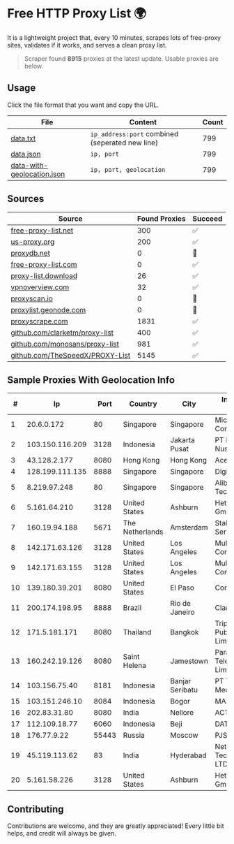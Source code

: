 
# Free HTTP Proxy List 🌍

It is a lightweight project that, every 10 minutes, scrapes lots of free-proxy sites, validates if it works, and serves a clean proxy list.


> Scraper found **8915** proxies at the latest update. Usable proxies are below.

## Usage

Click the file format that you want and copy the URL.


|File|Content|Count|
|----|-------|-----|
|[data.txt](https://raw.githubusercontent.com/themiralay/Proxy-List-World/master/data.txt)|`ip_address:port` combined (seperated new line)|799|
|[data.json](https://raw.githubusercontent.com/themiralay/Proxy-List-World/master/data.json)|`ip, port`|799|
|[data-with-geolocation.json](https://raw.githubusercontent.com/themiralay/Proxy-List-World/master/data-with-geolocation.json)|`ip, port, geolocation`|799|

## Sources

|Source|Found Proxies|Succeed|
|------|-------------|-------|
|[free-proxy-list.net](https://free-proxy-list.net)|300|✅|
|[us-proxy.org](https://www.us-proxy.org)|200|✅|
|[proxydb.net](http://proxydb.net)|0|🚫|
|[free-proxy-list.com](https://free-proxy-list.com/?page=&port=&type%5B%5D=http&type%5B%5D=https&up_time=0&search=Search)|0|✅|
|[proxy-list.download](https://www.proxy-list.download/HTTP)|26|✅|
|[vpnoverview.com](https://vpnoverview.com/privacy/anonymous-browsing/free-proxy-servers)|32|✅|
|[proxyscan.io](https://www.proxyscan.io)|0|🚫|
|[proxylist.geonode.com](https://proxylist.geonode.com/api/proxy-list?limit=300&page=1&sort_by=lastChecked&sort_type=desc&protocols=http,https)|0|🚫|
|[proxyscrape.com](https://api.proxyscrape.com/v2/?request=displayproxies&protocol=http&timeout=10000&country=all&ssl=all&anonymity=all)|1831|✅|
|[github.com/clarketm/proxy-list](https://raw.githubusercontent.com/clarketm/proxy-list/master/proxy-list-raw.txt)|400|✅|
|[github.com/monosans/proxy-list](https://raw.githubusercontent.com/monosans/proxy-list/main/proxies/http.txt)|981|✅|
|[github.com/TheSpeedX/PROXY-List](https://raw.githubusercontent.com/TheSpeedX/PROXY-List/master/http.txt)|5145|✅|


## Sample Proxies With Geolocation Info

|#|Ip|Port|Country|City|Internet Service Provider|
|-|--|----|-------|----|-------------------------|
|1|20.6.0.172|80|Singapore|Singapore|Microsoft Corporation|
|2|103.150.116.209|3128|Indonesia|Jakarta Pusat|PT Biznet Gio Nusantara|
|3|43.128.2.177|8080|Hong Kong|Hong Kong|Aceville Pte.ltd|
|4|128.199.111.135|8888|Singapore|Singapore|DigitalOcean, LLC|
|5|8.219.97.248|80|Singapore|Singapore|Alibaba (US) Technology Co., Ltd.|
|6|5.161.64.210|3128|United States|Ashburn|Hetzner Online GmbH|
|7|160.19.94.188|5671|The Netherlands|Amsterdam|Stallion Network Services Limited|
|8|142.171.63.126|3128|United States|Los Angeles|Multacom Corporation|
|9|142.171.63.155|3128|United States|Los Angeles|Multacom Corporation|
|10|139.180.39.201|8080|United States|El Paso|Conterra|
|11|200.174.198.95|8888|Brazil|Rio de Janeiro|Claro S.A|
|12|171.5.181.171|8080|Thailand|Bangkok|Triple T Broadband Public Company Limited|
|13|160.242.19.126|8080|Saint Helena|Jamestown|Paratus Telecommunications Limited|
|14|103.156.75.40|8181|Indonesia|Banjar Seribatu|PT Trika Global Media|
|15|103.151.246.10|8084|Indonesia|Bogor|MANAKARRANET|
|16|202.83.31.80|8080|India|Nellore|ACT Fibernet|
|17|112.109.18.77|6060|Indonesia|Beji|DATAUTAMANET|
|18|176.77.9.22|55443|Russia|Moscow|PJSC MegaFon|
|19|45.119.113.62|83|India|Hyderabad|Netrun Technologies PVT LTD|
|20|5.161.58.226|3128|United States|Ashburn|Hetzner Online GmbH|



## Contributing

Contributions are welcome, and they are greatly appreciated! Every
little bit helps, and credit will always be given.

